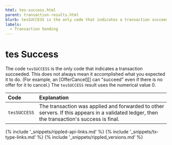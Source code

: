 ```yaml
---
html: tes-success.html
parent: transaction-results.html
blurb: tesSUCCESS is the only code that indicates a transaction succeeded.
labels:
  - Transaction Sending
---
```

# tes Success

The code `tesSUCCESS` is the only code that indicates a transaction succeeded. This does not always mean it accomplished what you expected it to do. (For example, an [OfferCancel][] can "succeed" even if there is no offer for it to cancel.) The `tesSUCCESS` result uses the numerical value 0.

| Code       | Explanation                                                     |
|:-----------|:----------------------------------------------------------------|
| `tesSUCCESS` | The transaction was applied and forwarded to other servers. If this appears in a validated ledger, then the transaction's success is final. |

<!--{# common link defs #}-->
{% include '_snippets/rippled-api-links.md' %}
{% include '_snippets/tx-type-links.md' %}
{% include '_snippets/rippled_versions.md' %}
